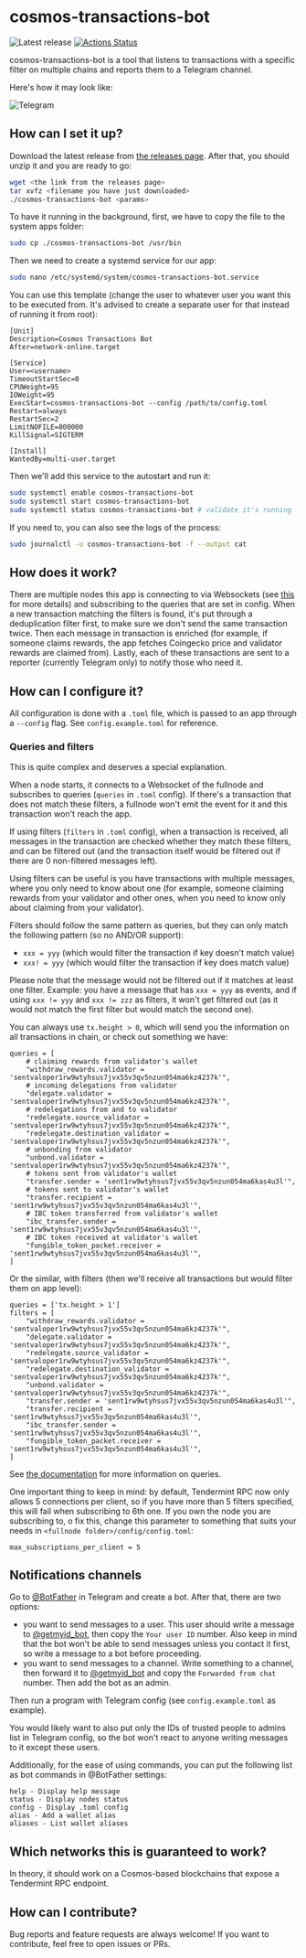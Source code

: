 # cosmos-transactions-bot

![Latest release](https://img.shields.io/github/v/release/QuokkaStake/cosmos-transactions-bot)
[![Actions Status](https://github.com/QuokkaStake/cosmos-transactions-bot/workflows/test/badge.svg)](https://github.com/QuokkaStake/cosmos-transactions-bot/actions)

cosmos-transactions-bot is a tool that listens to transactions with a specific filter on multiple chains
and reports them to a Telegram channel.

Here's how it may look like:

![Telegram](https://raw.githubusercontent.com/QuokkaStake/cosmos-transactions-bot/master/images/telegram.png)

## How can I set it up?

Download the latest release from [the releases page](https://github.com/QuokkaStake/cosmos-transactions-bot/releases/). After that, you should unzip it and you are ready to go:

```sh
wget <the link from the releases page>
tar xvfz <filename you have just downloaded>
./cosmos-transactions-bot <params>
```

To have it running in the background, first, we have to copy the file to the system apps folder:

```sh
sudo cp ./cosmos-transactions-bot /usr/bin
```

Then we need to create a systemd service for our app:

```sh
sudo nano /etc/systemd/system/cosmos-transactions-bot.service
```

You can use this template (change the user to whatever user you want this to be executed from. It's advised
to create a separate user for that instead of running it from root):

```
[Unit]
Description=Cosmos Transactions Bot
After=network-online.target

[Service]
User=<username>
TimeoutStartSec=0
CPUWeight=95
IOWeight=95
ExecStart=cosmos-transactions-bot --config /path/to/config.toml
Restart=always
RestartSec=2
LimitNOFILE=800000
KillSignal=SIGTERM

[Install]
WantedBy=multi-user.target
```

Then we'll add this service to the autostart and run it:

```sh
sudo systemctl enable cosmos-transactions-bot
sudo systemctl start cosmos-transactions-bot
sudo systemctl status cosmos-transactions-bot # validate it's running
```

If you need to, you can also see the logs of the process:

```sh
sudo journalctl -u cosmos-transactions-bot -f --output cat
```

## How does it work?

There are multiple nodes this app is connecting to via Websockets (see [this](https://docs.tendermint.com/master/rpc/#/Websocket/subscribe) for more details) and subscribing
to the queries that are set in config. When a new transaction matching the filters is found, it's put through
a deduplication filter first, to make sure we don't send the same transaction twice. Then each message
in transaction is enriched (for example, if someone claims rewards, the app fetches Coingecko price
and validator rewards are claimed from). Lastly, each of these transactions are sent to a reporter
(currently Telegram only) to notify those who need it.

## How can I configure it?

All configuration is done with a `.toml` file, which is passed to an app through a `--config` flag.
See `config.example.toml` for reference.

### Queries and filters

This is quite complex and deserves a special explanation.

When a node starts, it connects to a Websocket of the fullnode and subscribes to queries (`queries` in `.toml` config).
If there's a transaction that does not match these filters, a fullnode won't emit the event for it
and this transaction won't reach the app.

If using filters (`filters` in `.toml` config), when a transaction is received, all messages in the transaction
are checked whether they match these filters, and can be filtered out (and the transaction itself would be filtered out
if there are 0 non-filtered messages left).

Using filters can be useful is you have transactions with multiple messages, where you only need to know about one
(for example, someone claiming rewards from your validator and other ones, when you need to know only about claiming
from your validator).

Filters should follow the same pattern as queries, but they can only match the following pattern (so no AND/OR support):
- `xxx = yyy` (which would filter the transaction if key doesn't match value)
- `xxx! = yyy` (which would filter the transaction if key does match value)

Please note that the message would not be filtered out if it matches at least one filter.
Example: you have a message that has `xxx = yyy` as events, and if using `xxx != yyy` and `xxx != zzz` as filters,
it won't get filtered out (as it would not match the first filter but would match the second one).

You can always use `tx.height > 0`, which will send you the information on all transactions in chain,
or check out something we have:


```
queries = [
    # claiming rewards from validator's wallet
    "withdraw_rewards.validator = 'sentvaloper1rw9wtyhsus7jvx55v3qv5nzun054ma6kz4237k'",
    # incoming delegations from validator
    "delegate.validator = 'sentvaloper1rw9wtyhsus7jvx55v3qv5nzun054ma6kz4237k'",
    # redelegations from and to validator
    "redelegate.source_validator = 'sentvaloper1rw9wtyhsus7jvx55v3qv5nzun054ma6kz4237k'",
    "redelegate.destination_validator = 'sentvaloper1rw9wtyhsus7jvx55v3qv5nzun054ma6kz4237k'",
    # unbonding from validator
    "unbond.validator = 'sentvaloper1rw9wtyhsus7jvx55v3qv5nzun054ma6kz4237k'",
    # tokens sent from validator's wallet
    "transfer.sender = 'sent1rw9wtyhsus7jvx55v3qv5nzun054ma6kas4u3l'",
    # tokens sent to validator's wallet
    "transfer.recipient = 'sent1rw9wtyhsus7jvx55v3qv5nzun054ma6kas4u3l'",
    # IBC token transferred from validator's wallet
    "ibc_transfer.sender = 'sent1rw9wtyhsus7jvx55v3qv5nzun054ma6kas4u3l'",
    # IBC token received at validator's wallet
    "fungible_token_packet.receiver = 'sent1rw9wtyhsus7jvx55v3qv5nzun054ma6kas4u3l'",
]
```

Or the similar, with filters (then we'll receive all transactions but would filter them on app level):

```
queries = ['tx.height > 1']
filters = [
    "withdraw_rewards.validator = 'sentvaloper1rw9wtyhsus7jvx55v3qv5nzun054ma6kz4237k'",
    "delegate.validator = 'sentvaloper1rw9wtyhsus7jvx55v3qv5nzun054ma6kz4237k'",
    "redelegate.source_validator = 'sentvaloper1rw9wtyhsus7jvx55v3qv5nzun054ma6kz4237k'",
    "redelegate.destination_validator = 'sentvaloper1rw9wtyhsus7jvx55v3qv5nzun054ma6kz4237k'",
    "unbond.validator = 'sentvaloper1rw9wtyhsus7jvx55v3qv5nzun054ma6kz4237k'",
    "transfer.sender = 'sent1rw9wtyhsus7jvx55v3qv5nzun054ma6kas4u3l'",
    "transfer.recipient = 'sent1rw9wtyhsus7jvx55v3qv5nzun054ma6kas4u3l'",
    "ibc_transfer.sender = 'sent1rw9wtyhsus7jvx55v3qv5nzun054ma6kas4u3l'",
    "fungible_token_packet.receiver = 'sent1rw9wtyhsus7jvx55v3qv5nzun054ma6kas4u3l'",
]
```

See [the documentation](https://docs.tendermint.com/master/rpc/#/Websocket/subscribe) for more information on queries.

One important thing to keep in mind: by default, Tendermint RPC now only allows 5 connections per client,
so if you have more than 5 filters specified, this will fail when subscribing to 6th one.
If you own the node you are subscribing to, o fix this, change this parameter to something that suits your needs
in `<fullnode folder>/config/config.toml`:

```
max_subscriptions_per_client = 5
```

## Notifications channels

Go to [@BotFather](https://t.me/BotFather) in Telegram and create a bot. After that, there are two options:
- you want to send messages to a user. This user should write a message to [@getmyid_bot](https://t.me/getmyid_bot),
then copy the `Your user ID` number. Also keep in mind that the bot won't be able to send messages
unless you contact it first, so write a message to a bot before proceeding.
- you want to send messages to a channel. Write something to a channel, then forward it to [@getmyid_bot](https://t.me/getmyid_bot)
and copy the `Forwarded from chat` number. Then add the bot as an admin.

Then run a program with Telegram config (see `config.example.toml` as example).

You would likely want to also put only the IDs of trusted people to admins list in Telegram config, so the bot
won't react to anyone writing messages to it except these users.

Additionally, for the ease of using commands, you can put the following list as bot commands in @BotFather settings:

```
help - Display help message
status - Display nodes status
config - Display .toml config
alias - Add a wallet alias
aliases - List wallet aliases
```

## Which networks this is guaranteed to work?

In theory, it should work on a Cosmos-based blockchains that expose a Tendermint RPC endpoint.

## How can I contribute?

Bug reports and feature requests are always welcome! If you want to contribute, feel free to open issues or PRs.
